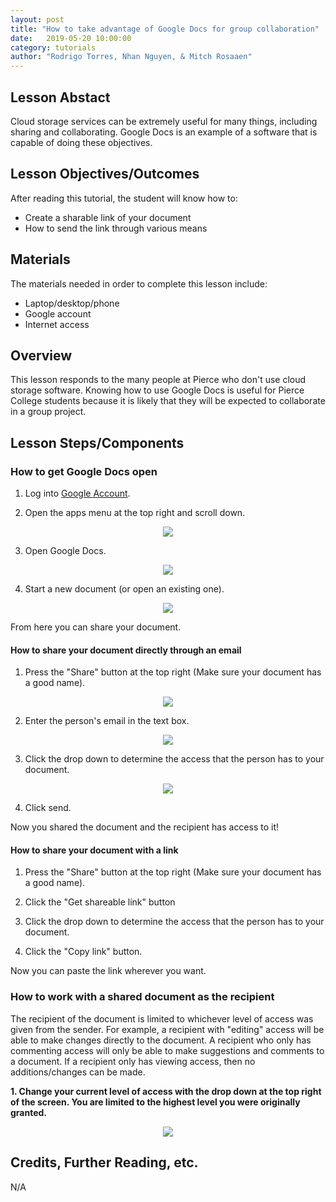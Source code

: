 ```yaml
---
layout: post
title: "How to take advantage of Google Docs for group collaboration" 
date:   2019-05-20 10:00:00
category: tutorials
author: "Rodrigo Torres, Nhan Nguyen, & Mitch Rosaaen" 
---
```


## Lesson Abstact

Cloud storage services can be extremely useful for many things, including sharing and collaborating. Google Docs is an example of a software that is capable of doing these objectives.

## Lesson Objectives/Outcomes

After reading this tutorial, the student will know how to:

- Create a sharable link of your document
- How to send the link through various means

## Materials

The materials needed in order to complete this lesson include:

- Laptop/desktop/phone
- Google account
- Internet access

## Overview

This lesson responds to the many people at Pierce who don't use cloud storage software. Knowing how to use Google Docs is useful for Pierce College students because it is likely that they will be expected to collaborate in a group project.

## Lesson Steps/Components

### How to get Google Docs open

1. Log into [Google Account](https://accounts.google.com).

2. Open the apps menu at the top right and scroll down.

<p align="center">
  <img src="{{ site.baseurl }}/assets/images/GDocCollab/a1.png" >
</p>

3. Open Google Docs.

<p align="center">
  <img src="{{ site.baseurl }}/assets/images/GDocCollab/b1.png" >
</p>

4. Start a new document (or open an existing one).

<p align="center">
  <img src="{{ site.baseurl }}/assets/images/GDocCollab/c1.png" >
</p>

From here you can share your document.

#### How to share your document directly through an email

1. Press the "Share" button at the top right (Make sure your document has a good name).

<p align="center">
  <img src="{{ site.baseurl }}/assets/images/GDocCollab/d1.png" >
</p>

2. Enter the person's email in the text box.

<p align="center">
  <img src="{{ site.baseurl }}/assets/images/GDocCollab/e1.png" >
</p>

3. Click the drop down to determine the access that the person has to your document.

<p align="center">
  <img src="{{ site.baseurl }}/assets/images/GDocCollab/f1.png" >
</p>

4. Click send.

Now you shared the document and the recipient has access to it!

#### How to share your document with a link

1. Press the "Share" button at the top right (Make sure your document has a good name).

2. Click the "Get shareable link" button

3. Click the drop down to determine the access that the person has to your document.

4. Click the "Copy link" button.

Now you can paste the link wherever you want.

### How to work with a shared document as the recipient

The recipient of the document is limited to whichever level of access was given from the sender. For example, a recipient with "editing" access will be able to make changes directly to the document. A recipient who only has commenting access will only be able to make suggestions and comments to a document. If a recipient only has viewing access, then no additions/changes can be made.

**1. Change your current level of access with the drop down at the top right of the screen. You are limited to the highest level you were originally granted.**

<p align="center">
  <img src="{{ site.baseurl }}/assets/images/GDocCollab/i.png" >
</p>

## Credits, Further Reading, etc.

N/A

